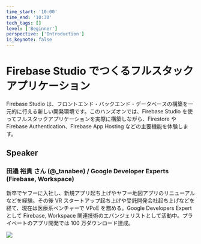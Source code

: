 ```yaml
---
time_start: '10:00'
time_end: '10:30'
tech_tags: []
level: ['Beginner']
perspective: ['Introduction']
is_keynote: false
---
```


# Firebase Studio でつくるフルスタックアプリケーション

Firebase Studio は、フロントエンド・バックエンド・データベースの構築を一元的に行える新しい開発環境です。このハンズオンでは、Firebase Studio を使ってフルスタックアプリケーションを実際に構築しながら、Firestore や Firebase Authentication、Firebase App Hosting などの主要機能を体験します。

## Speaker

### 田邉 裕貴 さん (@\_tanabee) / Google Developer Experts (Firebase, Workspace)

新卒でヤフーに入社し、新規アプリ起ち上げやヤフー地図アプリのリニューアルなどを経験。その後 VR スタートアップ起ち上げや受託開発会社起ち上げなどを経て、現在は医療系ベンチャーで VPoE を務める。Google Developers Expert として Firebase, Workspace 関連技術のエバンジェリストとして活動中。プライベートのアプリ開発では 100 万ダウンロード達成。

![](https://storage.googleapis.com/gdg-tokyo-web-public/events/20251122-devfest25/speaker-headshot/yukitanabe600x600.jpg)
